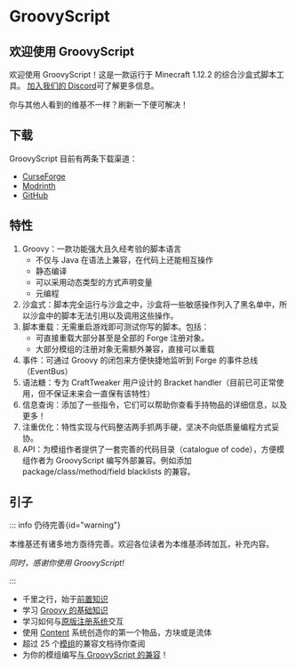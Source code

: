 # GroovyScript

## 欢迎使用 GroovyScript

欢迎使用 GroovyScript！这是一款运行于 Minecraft 1.12.2 的综合沙盒式脚本工具。
[加入我们的 Discord](https://discord.com/invite/m53yxTjjKM)可了解更多信息。

你与其他人看到的维基不一样？刷新一下便可解决！

## 下载

GroovyScript 目前有两条下载渠道：

- [CurseForge](https://www.curseforge.com/minecraft/mc-mods/groovyscript)
- [Modrinth](https://modrinth.com/mod/groovyscript)
- [GitHub](https://github.com/CleanroomMC/GroovyScript/releases)

## 特性

1. Groovy：一款功能强大且久经考验的脚本语言
   - 不仅与 Java 在语法上兼容，在代码上还能相互操作
   - 静态编译
   - 可以采用动态类型的方式声明变量
   - 元编程
2. 沙盒式：脚本完全运行与沙盒之中，沙盒将一些敏感操作列入了黑名单中，所以沙盒中的脚本无法引用以及调用这些操作。
3. 脚本重载：无需重启游戏即可测试你写的脚本。包括：
   - 可直接重载大部分甚至是全部的 Forge 注册对象。
   - 大部分模组的注册对象无需额外兼容，直接可以重载
4. 事件：可通过 Groovy 的闭包来方便快捷地监听到 Forge 的事件总线（EventBus）
5. 语法糖：专为 CraftTweaker 用户设计的 Bracket handler（目前已可正常使用，但不保证未来会一直保有该特性）
6. 信息查询：添加了一些指令，它们可以帮助你查看手持物品的详细信息，以及更多！
7. 注重优化：特性实现与代码整洁两手抓两手硬，坚决不向低质量编程方式妥协。
8. API：为模组作者提供了一套完善的代码目录（catalogue of code），方便模组作者为 GroovyScript 编写外部兼容。例如添加 package/class/method/field blacklists 的兼容。

## 引子

::: info 仍待完善{id="warning"}

本维基还有诸多地方亟待完善。欢迎各位读者为本维基添砖加瓦，补充内容。

_同时，感谢你使用 GroovyScript!_

:::

- 千里之行，始于[前置知识](./introduction/index.md)
- 学习 [Groovy 的基础知识](./groovy/index.md)
- 学习如何与[原版注册系统](./minecraft/index.md)交互
- 使用 [Content](./content/index.md) 系统创造你的第一个物品，方块或是流体
- 超过 25 个[模组](./mods/index.md)的兼容文档待你查阅
- 为你的模组编写[与 GroovyScript 的兼容](./introduction/external_compat.md)！
